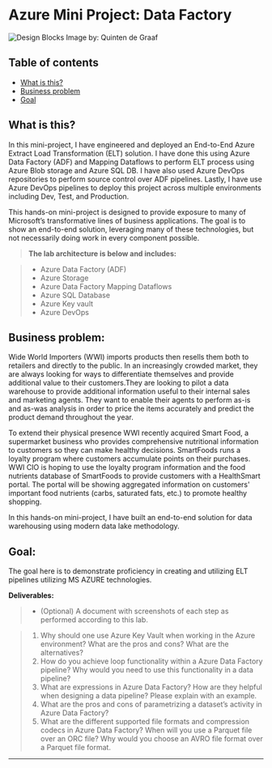 # Azure Mini Project: Data Factory
![Design Blocks](https://images.unsplash.com/photo-1507823690283-48b0929e727b?ixid=MnwxMjA3fDB8MHxwaG90by1wYWdlfHx8fGVufDB8fHx8&ixlib=rb-1.2.1&auto=format&fit=crop&w=1950&q=800)
Image by: Quinten de Graaf


## Table of contents
* [What is this?](#what-is-this)
* [Business problem](business-problem)
* [Goal](#goal)


## What is this?
In this mini-project, I have engineered and deployed an End-to-End Azure Extract Load Transformation (ELT) solution. I have done this using Azure Data Factory (ADF) and Mapping Dataflows to perform ELT process using Azure Blob storage and Azure SQL DB. I have also used Azure DevOps repositories to perform source control over ADF pipelines. Lastly, I have use Azure DevOps pipelines to deploy this project across multiple environments including Dev, Test, and Production.

This hands-on mini-project is designed to provide exposure to many of Microsoft’s transformative lines of business applications. The goal is to show an end-to-end solution, leveraging many of these technologies, but not necessarily doing work in every component possible. 

> __The lab architecture is below and includes:__

> * Azure Data Factory (ADF)
> * Azure Storage
> * Azure Data Factory Mapping Dataflows
> * Azure SQL Database
> * Azure Key vault
> * Azure DevOps

## Business problem:
Wide World Importers (WWI) imports products then resells them both to retailers and directly to the public. In an increasingly crowded market, they are always looking for ways to differentiate themselves and provide additional value to their customers.They are looking to pilot a data warehouse to provide additional information useful to their internal sales and marketing agents. They want to enable their agents to perform as-is and as-was analysis in order to price the items accurately and predict the product demand throughout the year.

To extend their physical presence WWI recently acquired Smart Food, a supermarket business who provides comprehensive nutritional information to customers so they can make healthy decisions. SmartFoods runs a loyalty program where customers accumulate points on their purchases. WWI CIO is hoping to use the loyalty program information and the food nutrients database of SmartFoods to provide customers with a HealthSmart portal. The portal will be showing aggregated information on customers' important food nutrients (carbs, saturated fats, etc.) to promote healthy shopping.

In this hands-on mini-project, I have built an end-to-end solution for data warehousing using modern data lake methodology.

## Goal:
The goal here is to demonstrate proficiency in creating and utilizing ELT pipelines utilizing MS AZURE technologies.

__Deliverables:__
> * (Optional) A document with screenshots of each step as performed according to this lab.

> 1. Why should one use Azure Key Vault when working in the Azure environment? What are the pros and cons? What are the alternatives?
> 2. How do you achieve loop functionality within a Azure Data Factory pipeline? Why would you need to use this functionality in a data pipeline?
> 3. What are expressions in Azure Data Factory? How are they helpful when designing a data pipeline? Please explain with an example.
> 4. What are the pros and cons of parametrizing a dataset’s activity in Azure Data Factory?
> 5. What are the different supported file formats and compression codecs in Azure Data Factory? When will you use a Parquet file over an ORC file? Why would you choose an AVRO file format over a Parquet file format.
_____